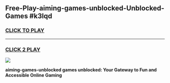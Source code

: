 
## Free-Play-aiming-games-unblocked-Unblocked-Games #k3lqd
<h3>
<a href="https://news.freeplayer.one?title=aiming-games-unblocked&ref=8M">CLICK TO PLAY</a></h3>
<hr>

<h3>
<a href="https://news.freeplayer.one?title=aiming-games-unblocked&ref=8M">CLICK 2 PLAY</a>
  
</h3>

<a href="https://news.freeplayer.one?title=aiming-games-unblocked&ref=8M"><img src="https://clearcache.store/games.png"></a>


**aiming-games-unblocked games unblocked: Your Gateway to Fun and Accessible Online Gaming**
